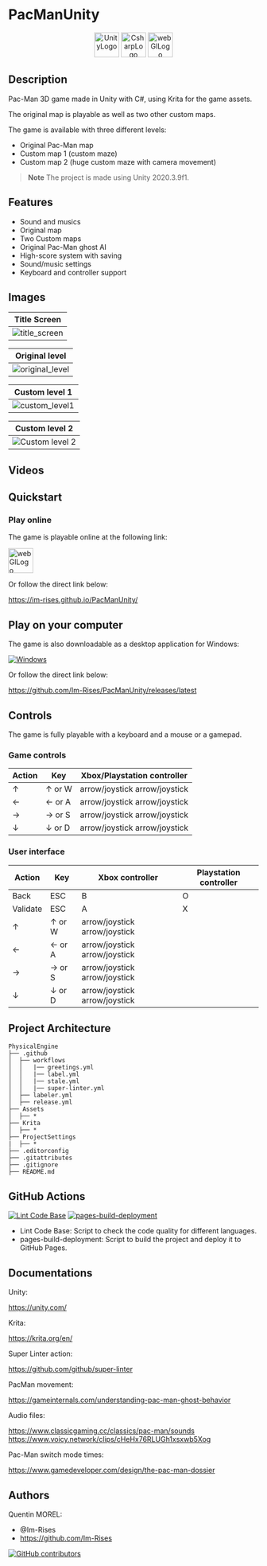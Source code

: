 # PacManUnity

<div align="center">
    <img src="https://img.shields.io/badge/Unity-100000?style=for-the-badge&logo=unity&logoColor=white" alt="UnityLogo" style="height: 50px"/>
    <img src="https://img.shields.io/badge/C%23-239120?style=for-the-badge&logo=c-sharp&logoColor=white" alt="CsharpLogo" style="height: 50px"/>
<img src="https://user-images.githubusercontent.com/59691442/201502753-3eb47182-da10-4900-b566-6c360a5ede74.png" alt="webGlLogo" style="height: 50px">
</div>

## Description

Pac-Man 3D game made in Unity with C#, using Krita for the game assets.

The original map is playable as well as two other custom maps.

The game is available with three different levels:
- Original Pac-Man map
- Custom map 1 (custom maze)
- Custom map 2 (huge custom maze with camera movement)

> **Note**
> The project is made using Unity 2020.3.9f1.

## Features

- Sound and musics
- Original map
- Two Custom maps
- Original Pac-Man ghost AI
- High-score system with saving
- Sound/music settings
- Keyboard and controller support

## Images

| Title Screen                                                                                                           |
|------------------------------------------------------------------------------------------------------------------------|
| ![title_screen](https://user-images.githubusercontent.com/59691442/201502391-7c8a733c-fef2-45cc-bf5b-1b9f8809d171.png) |

| Original level |
|----------------|
|![original_level](https://user-images.githubusercontent.com/59691442/201502390-3773523b-03ef-4025-bf51-e3b7a6ef3a93.png)|

| Custom level 1                                                                                                            |
|---------------------------------------------------------------------------------------------------------------------------|
| ![custom_level1](https://user-images.githubusercontent.com/59691442/201502388-f1f495ce-eba5-4662-b758-b0394b254d04.png)   |

| Custom level 2                                                                                                           |
|--------------------------------------------------------------------------------------------------------------------------|
| ![Custom level 2](https://user-images.githubusercontent.com/59691442/201503022-16f7018a-a41e-4488-8d01-348f0334f120.png) |

## Videos



## Quickstart

### Play online

The game is playable online at the following link:

<a href="https://im-rises.github.io/PacManUnity/"><img src="https://user-images.githubusercontent.com/59691442/201502753-3eb47182-da10-4900-b566-6c360a5ede74.png" alt="webGlLogo" style="height: 50px"></a>

Or follow the direct link below:

<https://im-rises.github.io/PacManUnity/>

## Play on your computer

[//]: # (The game is also downloadable as a desktop application for Windows, Linux and macOS by clicking on your operating system below:)
The game is also downloadable as a desktop application for Windows:

[![Windows](https://img.shields.io/badge/Windows-0078D6?style=for-the-badge&logo=windows&logoColor=white)](https://github.com/Im-Rises/PacManUnity/releases/latest)

Or follow the direct link below:

<https://github.com/Im-Rises/PacManUnity/releases/latest>

<!--
Direct link:
- ![Windows](https://github.com/Im-Rises/PacManUnity/releases/latest)
- Linux
- macOS
-->

## Controls

The game is fully playable with a keyboard and a mouse or a gamepad.

### Game controls

| Action | Key    | Xbox/Playstation controller   |
|--------|--------|-------------------------------|
| ↑      | ↑ or W | arrow/joystick	arrow/joystick |
| ←      | ← or A | arrow/joystick	arrow/joystick |
| →      | → or S | arrow/joystick	arrow/joystick |
| ↓      | ↓ or D | arrow/joystick	arrow/joystick |

### User interface

| Action   | Key | Xbox controller | Playstation controller  |
|----------|-----|-----------------|-------------------------|
| Back     | ESC | B               |     O                   |
| Validate | ESC | A               | X                       |
| ↑      | ↑ or W | arrow/joystick	arrow/joystick |
| ←      | ← or A | arrow/joystick	arrow/joystick |
| →      | → or S | arrow/joystick	arrow/joystick |
| ↓      | ↓ or D | arrow/joystick	arrow/joystick |

## Project Architecture

~~~
PhysicalEngine
├── .github
│  ├── workflows
│  │   |── greetings.yml
│  │   |── label.yml
│  │   |── stale.yml
│  │   |── super-linter.yml
│  ├── labeler.yml
│  ├── release.yml
├── Assets
│  ├── *
├── Krita
│  ├── *
├── ProjectSettings
|  ├── *
├── .editorconfig
├── .gitattributes
├── .gitignore
├── README.md
~~~

## GitHub Actions

[![Lint Code Base](https://github.com/Im-Rises/PacManUnity/actions/workflows/super-linter.yml/badge.svg?branch=main)](https://github.com/Im-Rises/PacManUnity/actions/workflows/super-linter.yml)
[![pages-build-deployment](https://github.com/Im-Rises/PacManUnity/actions/workflows/pages/pages-build-deployment/badge.svg?branch=web-version)](https://github.com/Im-Rises/PacManUnity/actions/workflows/pages/pages-build-deployment)

- Lint Code Base: Script to check the code quality for different languages.
- pages-build-deployment: Script to build the project and deploy it to GitHub Pages.

## Documentations

Unity:

<https://unity.com/>

Krita:

<https://krita.org/en/>

Super Linter action:

<https://github.com/github/super-linter>

PacMan movement:

<https://gameinternals.com/understanding-pac-man-ghost-behavior>

Audio files:

<https://www.classicgaming.cc/classics/pac-man/sounds>
<https://www.voicy.network/clips/cHeHx76RLUGh1xsxwb5Xog>

Pac-Man switch mode times:

<https://www.gamedeveloper.com/design/the-pac-man-dossier>

## Authors

Quentin MOREL:

- @Im-Rises
- <https://github.com/Im-Rises>

[![GitHub contributors](https://contrib.rocks/image?repo=Im-Rises/PacManUnity)](https://github.com/Im-Rises/PacManUnity/graphs/contributors)
